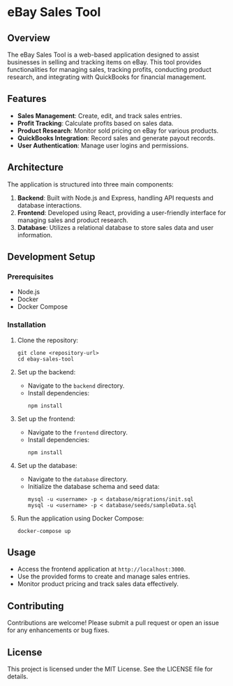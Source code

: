 # eBay Sales Tool

## Overview
The eBay Sales Tool is a web-based application designed to assist businesses in selling and tracking items on eBay. This tool provides functionalities for managing sales, tracking profits, conducting product research, and integrating with QuickBooks for financial management.

## Features
- **Sales Management**: Create, edit, and track sales entries.
- **Profit Tracking**: Calculate profits based on sales data.
- **Product Research**: Monitor sold pricing on eBay for various products.
- **QuickBooks Integration**: Record sales and generate payout records.
- **User Authentication**: Manage user logins and permissions.

## Architecture
The application is structured into three main components:
1. **Backend**: Built with Node.js and Express, handling API requests and database interactions.
2. **Frontend**: Developed using React, providing a user-friendly interface for managing sales and product research.
3. **Database**: Utilizes a relational database to store sales data and user information.

## Development Setup
### Prerequisites
- Node.js
- Docker
- Docker Compose

### Installation
1. Clone the repository:
   ```
   git clone <repository-url>
   cd ebay-sales-tool
   ```

2. Set up the backend:
   - Navigate to the `backend` directory.
   - Install dependencies:
     ```
     npm install
     ```

3. Set up the frontend:
   - Navigate to the `frontend` directory.
   - Install dependencies:
     ```
     npm install
     ```

4. Set up the database:
   - Navigate to the `database` directory.
   - Initialize the database schema and seed data:
     ```
     mysql -u <username> -p < database/migrations/init.sql
     mysql -u <username> -p < database/seeds/sampleData.sql
     ```

5. Run the application using Docker Compose:
   ```
   docker-compose up
   ```

## Usage
- Access the frontend application at `http://localhost:3000`.
- Use the provided forms to create and manage sales entries.
- Monitor product pricing and track sales data effectively.

## Contributing
Contributions are welcome! Please submit a pull request or open an issue for any enhancements or bug fixes.

## License
This project is licensed under the MIT License. See the LICENSE file for details.